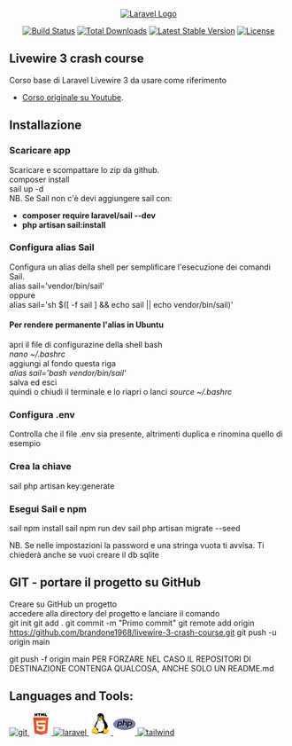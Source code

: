 <p align="center"><a href="https://laravel.com" target="_blank"><img src="https://raw.githubusercontent.com/laravel/art/master/logo-lockup/5%20SVG/2%20CMYK/1%20Full%20Color/laravel-logolockup-cmyk-red.svg" width="400" alt="Laravel Logo"></a></p>

<p align="center">
<a href="https://github.com/laravel/framework/actions"><img src="https://github.com/laravel/framework/workflows/tests/badge.svg" alt="Build Status"></a>
<a href="https://packagist.org/packages/laravel/framework"><img src="https://img.shields.io/packagist/dt/laravel/framework" alt="Total Downloads"></a>
<a href="https://packagist.org/packages/laravel/framework"><img src="https://img.shields.io/packagist/v/laravel/framework" alt="Latest Stable Version"></a>
<a href="https://packagist.org/packages/laravel/framework"><img src="https://img.shields.io/packagist/l/laravel/framework" alt="License"></a>
</p>

## Livewire 3 crash course

Corso base di Laravel Livewire 3 da usare come riferimento

- [Corso originale su Youtube](https://www.youtube.com/watch?v=c8pPND7kclg&list=PL4cUxeGkcC9htKcjQPGQQL3fQHbIxXowN&index=1).

## Installazione

### Scaricare app

Scaricare e scompattare lo zip da github.  
composer install  
sail up -d  
NB. Se Sail non c'è devi aggiungere sail con:  
- **composer require laravel/sail --dev**  
- **php artisan sail:install**  

### Configura alias Sail  
Configura un alias della shell per semplificare l'esecuzione dei comandi Sail.  
alias sail='vendor/bin/sail'  
oppure  
alias sail='sh $([ -f sail ] && echo sail || echo vendor/bin/sail)'   

#### Per rendere permanente l'alias in Ubuntu  
apri il file di configurazine della shell bash  
*nano ~/.bashrc*     
aggiungi al fondo questa riga  
*alias sail='bash vendor/bin/sail'*    
salva ed esci  
quindi o chiudi il terminale e lo riapri o lanci *source ~/.bashrc*  

### Configura .env
Controlla che il file .env sia presente, altrimenti duplica e rinomina quello di esempio
### Crea la chiave
sail php artisan key:generate  

### Esegui Sail e npm
sail npm install
sail npm run dev
sail php artisan migrate --seed

NB. Se nelle impostazioni la password e una stringa vuota ti avvisa. Ti chiederà anche se vuoi creare il db sqlite  

## GIT - portare il progetto su GitHub
Creare su GitHub un progetto  
accedere alla directory del progetto e lanciare il comando  
git init
git add .
git commit -m "Primo commit"
git remote add origin https://github.com/brandone1968/livewire-3-crash-course.git
git push -u origin main 

git push -f origin main	PER FORZARE NEL CASO IL REPOSITORI DI DESTINAZIONE CONTENGA QUALCOSA, ANCHE SOLO UN README.md  


## Languages and Tools:

<p align="left"> <a href="https://git-scm.com/" target="_blank" rel="noreferrer"> <img src="https://www.vectorlogo.zone/logos/git-scm/git-scm-icon.svg" alt="git" width="40" height="40"/> </a> <a href="https://www.w3.org/html/" target="_blank" rel="noreferrer"> <img src="https://raw.githubusercontent.com/devicons/devicon/master/icons/html5/html5-original-wordmark.svg" alt="html5" width="40" height="40"/> </a> <a href="https://laravel.com/" target="_blank" rel="noreferrer"> <img src="https://cdn.jsdelivr.net/gh/devicons/devicon@latest/icons/laravel/laravel-original.svg" alt="laravel" width="40" height="40" /> </a> <a href="https://www.linux.org/" target="_blank" rel="noreferrer"> <img src="https://raw.githubusercontent.com/devicons/devicon/master/icons/linux/linux-original.svg" alt="linux" width="40" height="40"/> </a> <a href="https://www.php.net" target="_blank" rel="noreferrer"> <img src="https://raw.githubusercontent.com/devicons/devicon/master/icons/php/php-original.svg" alt="php" width="40" height="40"/> </a> <a href="https://tailwindcss.com/" target="_blank" rel="noreferrer"> <img src="https://www.vectorlogo.zone/logos/tailwindcss/tailwindcss-icon.svg" alt="tailwind" width="40" height="40"/> </a> </p>
